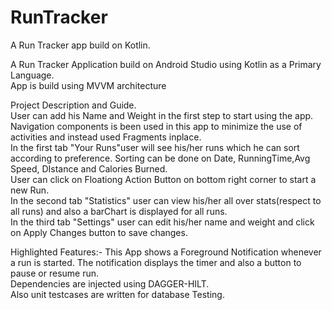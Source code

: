 # RunTracker
A Run Tracker app build on Kotlin.

A Run Tracker Application build on Android Studio using Kotlin as a Primary Language.  
App is build using MVVM architecture  

Project Description and Guide.  
User can add his Name and Weight in the first step to start using the app.  
Navigation components is been used in this app to minimize the use of activities and instead used Fragments inplace.  
In the first tab "Your Runs"user will see his/her runs which he can sort according to preference. Sorting can be done on Date, RunningTime,Avg Speed, DIstance and Calories Burned.  
User can click on Floationg Action Button on bottom right corner to start a new Run.  
In the second tab "Statistics" user can view his/her all over stats(respect to all runs) and also a barChart is displayed for all runs.  
In the third tab "Settings" user can edit his/her name and weight and click on Apply Changes button to save changes.  

Highlighted Features:-
This App shows a Foreground Notification whenever a run is started. The notification displays the timer and also a button to pause or resume run.  
Dependencies are injected using DAGGER-HILT.  
Also unit testcases are written for database Testing.  


